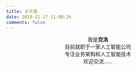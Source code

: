 ```yaml
---
title: 关于我 
date: 2019-11-17 11:00:26
comments: false
---
```


<center>
    我是<b>克洛</b><br>
    目前就职于一家人工智能公司<br>
    专注业务架构和人工智能技术<br>
    欢迎交流......<br>
</center>

